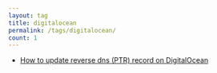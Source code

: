 ```yaml
---
layout: tag
title: digitalocean
permalink: /tags/digitalocean/
count: 1
---
```


- [How to update reverse dns (PTR) record on DigitalOcean](https://www.piotrkowalski.info/blog/devops/how-to-update-reverse-dns-ptr-on-digitalocean/)

